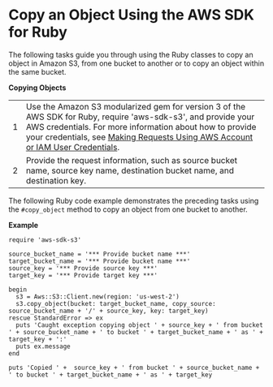 # Copy an Object Using the AWS SDK for Ruby<a name="CopyingObjectUsingRuby"></a>

The following tasks guide you through using the Ruby classes to copy an object in Amazon S3, from one bucket to another or to copy an object within the same bucket\. 


**Copying Objects**  

|  |  | 
| --- |--- |
|  1  |  Use the Amazon S3 modularized gem for version 3 of the AWS SDK for Ruby, require 'aws\-sdk\-s3', and provide your AWS credentials\. For more information about how to provide your credentials, see [Making Requests Using AWS Account or IAM User Credentials](AuthUsingAcctOrUserCredentials.md)\.  | 
|  2  |  Provide the request information, such as source bucket name, source key name, destination bucket name, and destination key\.   | 

 The following Ruby code example demonstrates the preceding tasks using the `#copy_object` method to copy an object from one bucket to another\.

**Example**  

```
require 'aws-sdk-s3'

source_bucket_name = '*** Provide bucket name ***'
target_bucket_name = '*** Provide bucket name ***'
source_key = '*** Provide source key ***'
target_key = '*** Provide target key ***'

begin
  s3 = Aws::S3::Client.new(region: 'us-west-2')
  s3.copy_object(bucket: target_bucket_name, copy_source: source_bucket_name + '/' + source_key, key: target_key)
rescue StandardError => ex
  puts 'Caught exception copying object ' + source_key + ' from bucket ' + source_bucket_name + ' to bucket ' + target_bucket_name + ' as ' + target_key + ':'
  puts ex.message
end

puts 'Copied ' +  source_key + ' from bucket ' + source_bucket_name + ' to bucket ' + target_bucket_name + ' as ' + target_key
```